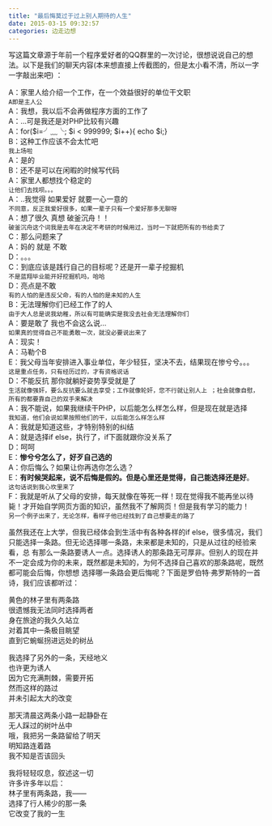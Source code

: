 ```yaml
---
title: "最后悔莫过于过上别人期待的人生"
date: 2015-03-15 09:32:57
categories: 边走边想
---
```

写这篇文章源于年前一个程序爱好者的QQ群里的一次讨论，很想说说自己的想法。以下是我们的聊天内容(本来想直接上传截图的，但是太小看不清，所以一字一字敲出来吧)
：

A：家里人给介绍一个工作，在一个效益很好的单位干文职  
`A即是主人公`  
A：我想，我以后不会再做程序方面的工作了  
A：…可是我还是对PHP比较有兴趣  
A：for($i=╯﹏╰; $i < 999999; $i++)\{ echo $i;\}  
B：这种工作应该不会太忙吧  
`我上场啦`  
A：是的  
B：还不是可以在闲暇的时候写代码  
A：家里人都想找个稳定的  
`让他们去找呗。。。`  
A：..我觉得 如果爱好 就要一心一意的  
`不同意，反正我爱好很多，如果一辈子只有一个爱好那多无聊呀`  
A：想了很久 真想 破釜沉舟！！  
`破釜沉舟这个词我是去年在决定不考研的时候用过，当时一下就把所有的书给卖了`  
C：那么问题来了  
A：妈的 就是 不敢  
D：。。。  
C：到底应该是践行自己的目标呢？还是开一辈子挖掘机  
`不是蓝翔毕业能开好挖掘机吗，哈哈`  
D：亮点是不敢  
`有的人怕的是违反父命，有的人怕的是未知的人生`  
B：无法理解你们已经工作了的人  
`由于大人总是说我幼稚，所以有可能确实是我没去社会无法理解你们`  
A：要是敢了 我也不会这么说…  
`如果真的觉得自己不能勇敢一次，就没必要说出来了`  
A：现实！  
A：马勒个B  
E：我父母当年安排进入事业单位，年少轻狂，坚决不去，结果现在惨兮兮。。。  
`这是重点任务，只有经历过的，才有资格说话`  
D：不能反抗 那你就躺好姿势享受就是了  
`生活就像强奸，要么反抗要么就去享受；工作就像轮奸，您不行就让别人上 ；社会就像自慰，所有的都要靠自己的双手来解决`  
A：我不能说，如果我继续干PHP，以后能怎么样怎么样，但是现在就是选择  
`我知道，他们会说如果按照他们的干，以后能怎么样怎么样`  
A：我就是知道这些，才特别特别的纠结  
A：就是选择if else，执行了，if下面就跟你没关系了  
D：呵呵  
E：**惨兮兮怎么了，好歹自己选的**  
A：你后悔么？如果让你再选你怎么选？  
E：**有时候哭起来，说不后悔是假的。但是心里还是觉得，自己能选择还是好**。  
`这句话说到我心坎里来了`  
F：我就是听从了父母的安排，每天就像在等死一样！现在觉得我不能再坐以待毙！才开始自学网页方面的知识，虽然我不了解网页！但是我有学习的能力！  
`另一个例子出来了，无论怎样，看样子他已经找到了自己想要走的路了`

虽然我还在上大学，但我已经体会到生活中有各种各样的if else，很多情况，我们只能选择一条路。但无论选择哪一条路，未来都是未知的，只是从过往的经验来看，总
有那么一条路要诱人一点。选择诱人的那条路无可厚非。但别人的现在并不一定会成为你的未来，既然都是未知的，为何不选择自己喜欢的那条路呢，既然都可能会后悔，你想想
选择哪一条路会更后悔呢？下面是罗伯特·弗罗斯特的一首诗，我们应该都听过：

黄色的林子里有两条路  
很遗憾我无法同时选择两者  
身在旅途的我久久站立  
对着其中一条极目眺望  
直到它蜿蜒拐进远处的树丛

我选择了另外的一条，天经地义  
也许更为诱人  
因为它充满荆棘，需要开拓  
然而这样的路过  
并未引起太大的改变

那天清晨这两条小路一起静卧在  
无人踩过的树叶丛中  
哦，我把另一条路留给了明天  
明知路连着路  
我不知是否该回头

我将轻轻叹息，叙述这一切  
许多许多年以后：  
林子里有两条路，我——  
选择了行人稀少的那一条  
它改变了我的一生

